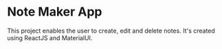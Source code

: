 # Note Maker App

This project enables the user to create, edit and delete notes. It's created using ReactJS and MaterialUI.
